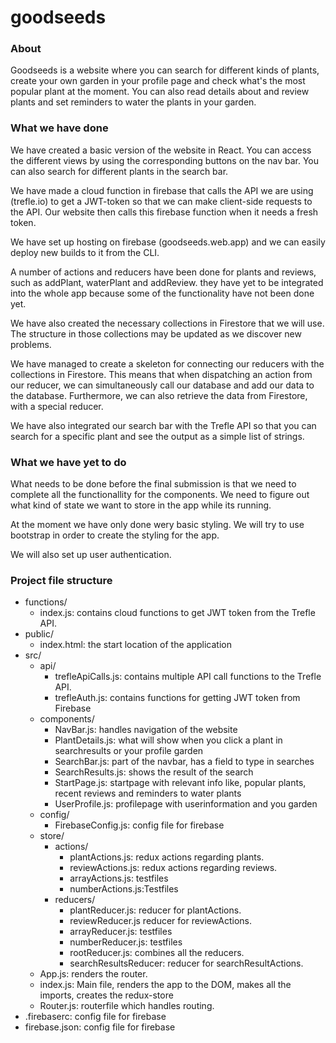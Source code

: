 # goodseeds

### About
Goodseeds is a website where you can search for different kinds of plants, create your own garden in your profile page and check what's the most popular plant at the moment. You can also read details about and review plants and set reminders to water the plants in your garden.

### What we have done
We have created a basic version of the website in React. You can access the different views by using the corresponding buttons on the nav bar. You can also search for different plants in the search bar.

We have made a cloud function in firebase that calls the API we are using (trefle.io) to get a JWT-token so that we can make client-side requests to the API. Our website then calls this firebase function when it needs a fresh token.

We have set up hosting on firebase (goodseeds.web.app) and we can easily deploy new builds to it from the CLI.

A number of actions and reducers have been done for plants and reviews, such as addPlant, waterPlant and addReview. they have yet to be integrated into the whole app because some of the functionality have not been done yet.

We have also created the necessary collections in Firestore that we will use. The structure in those collections may be updated as we discover new problems.

We have managed to create a skeleton for connecting our reducers with the collections in Firestore. This means that when dispatching an action from our reducer, we can simultaneously call our database and add our data to the database. Furthermore, we can also retrieve the data from Firestore, with a special reducer.

We have also integrated our search bar with the Trefle API so that you can search for a specific plant and see the output as a simple list of strings.

### What we have yet to do
What needs to be done before the final submission is that we need to complete all the functionallity for the components. We need to figure out what kind of state we want to store in the app while its running.

At the moment we have only done wery basic styling. We will try to use bootstrap in order to create the styling for the app.

We will also set up user authentication.


### Project file structure

* functions/
  - index.js: contains cloud functions to get JWT token from the Trefle API.
* public/
  - index.html: the start location of the application
* src/
  - api/
    - trefleApiCalls.js: contains multiple API call functions to the Trefle API.
    - trefleAuth.js: contains functions for getting JWT token from Firebase
  - components/
    - NavBar.js: handles navigation of the website
    - PlantDetails.js: what will show when you click a plant in searchresults or your profile garden
    - SearchBar.js: part of the navbar, has a field to type in searches
    - SearchResults.js: shows the result of the search
    - StartPage.js: startpage with relevant info like, popular plants, recent reviews and reminders to water plants
    - UserProfile.js: profilepage with userinformation and you garden
  - config/
    - FirebaseConfig.js: config file for firebase
  - store/
    - actions/
      - plantActions.js: redux actions regarding plants.
      - reviewActions.js: redux actions regarding reviews.
      - arrayActions.js: testfiles
      - numberActions.js:Testfiles
    - reducers/
      - plantReducer.js: reducer for plantActions.
      - reviewReducer.js reducer for reviewActions.
      - arrayReducer.js: testfiles
      - numberReducer.js: testfiles
      - rootReducer.js: combines all the reducers.
      - searchResultsReducer: reducer for searchResultActions.
  - App.js: renders the router.
  - index.js: Main file, renders the app to the DOM, makes all the imports, creates the redux-store
  - Router.js: routerfile which handles routing.
* .firebaserc: config file for firebase
* firebase.json: config file for firebase
